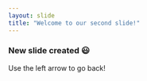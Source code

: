 ```yaml
---
layout: slide
title: "Welcome to our second slide!"
---
```

### New slide created :smiley:
Use the left arrow to go back!
